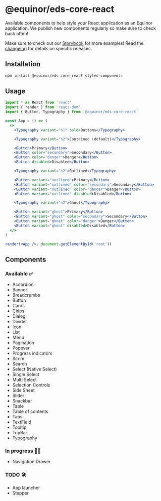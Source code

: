 # @equinor/eds-core-react

Available components to help style your React application as an Equinor application. We publish new components regularly so make sure to check back often!

Make sure to check out our [Storybook](https://eds-storybook-react.azurewebsites.net/) for more examples!
Read the [changelog](https://github.com/equinor/design-system/blob/develop/libraries/core-react/CHANGELOG.md) for details on specific releases.

## Installation

```sh
npm install @equinor/eds-core-react styled-components
```

## Usage

```jsx
import * as React from 'react'
import { render } from 'react-dom'
import { Button, Typography } from '@equinor/eds-core-react'

const App = () => (
  <>
    <Typography variant="h1" bold>Buttons</Typography>

    <Typography variant="h2">Contained (default)</Typography>

    <Button>Primary</Button>
    <Button color="secondary">Secondary</Button>
    <Button color="danger">Danger</Button>
    <Button disabled>Disabled</Button>

    <Typography variant="h2">Outlined</Typography>

    <Button variant="outlined">Primary</Button>
    <Button variant="outlined" color="secondary">Secondary</Button>
    <Button variant="outlined" color="danger">Danger</Button>
    <Button variant="outlined" disabled>Disabled</Button>

    <Typography variant="h2">Ghost</Typography>

    <Button variant="ghost">Primary</Button>
    <Button variant="ghost" color="secondary">Secondary</Button>
    <Button variant="ghost" color="danger">Danger</Button>
    <Button variant="ghost" disabled>Disabled</Button>
  </>
)

render(<App />, document.getElementById('root'))
```


## Components

### Available ✅

- Accordion
- Banner
- Breadcrumbs
- Button
- Cards
- Chips
- Dialog
- Divider
- Icon
- List
- Menu
- Pagination
- Popover
- Progress indicators
- Scrim
- Search
- Select (Native Select)
- Single Select
- Multi Select
- Selection Controls
- Side Sheet
- Slider
- Snackbar
- Table
- Table of contents
- Tabs
- TextField
- Tooltip
- TopBar
- Typography

### In progress 👷‍♀️

- Navigation Drawer

### TODO 🛠️

- App launcher
- Stepper

